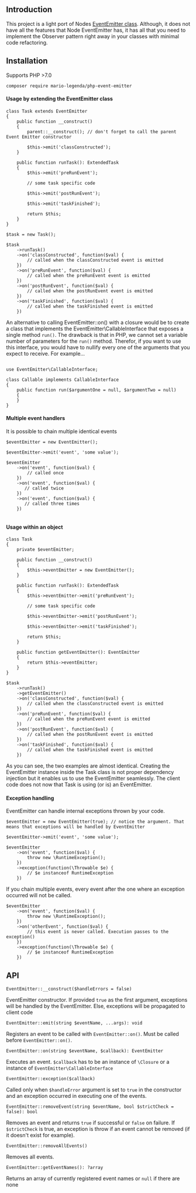 ## Introduction

This project is a light port of Nodes [EventEmitter class](https://nodejs.org/api/events.html).
Although, it does not have all the features that Node EventEmitter has, it has all
that you need to implement the Observer pattern right away in your classes with minimal
code refactoring.

## Installation

Supports PHP >7.0

`composer require mario-legenda/php-event-emitter`

#### Usage by extending the EventEmitter class

```
class Task extends EventEmitter
{
    public function __construct()
    {
        parent::__construct(); // don't forget to call the parent Event Emitter constructor

        $this->emit('classConstructed');
    }

    public function runTask(): ExtendedTask
    {
        $this->emit('preRunEvent');
        
        // some task specific code

        $this->emit('postRunEvent');

        $this->emit('taskFinished');

        return $this;
    }
}

$task = new Task();

$task
    ->runTask()
    ->on('classConstructed', function($val) {
        // called when the classConstructed event is emitted
    })
    ->on('preRunEvent', function($val) {
        // called when the preRunEvent event is emitted
    })
    ->on('postRunEvent', function($val) {
        // called when the postRunEvent event is emitted
    })
    ->on('taskFinished', function($val) {
        // called when the taskFinished event is emitted
    })
```

An alternative to calling EventEmitter::on() with a closure would be to
create a class that implements the EventEmitter\CallableInterface that exposes
a single method `run()`. The drawback is that in PHP, we cannot set a variable
number of parameters for the `run()` method. Therefor, if you want to use this interface,
you would have to nullify every one of the arguments that you expect to receive.
For example...

```

use EventEmitter\CallableInterface;

class Callable implements CallableInterface 
{
    public function run($argumentOne = null, $argumentTwo = null) 
    {
    }
}
```

#### Multiple event handlers

It is possible to chain multiple identical events

```
$eventEmitter = new EventEmitter();

$eventEmitter->emit('event', 'some value');

$eventEmitter
    ->on('event', function($val) {
        // called once
    })
    ->on('event', function($val) {
       // called twice
    })
    ->on('event', function($val) {
       // called three times
    })
    
```

#### Usage within an object

```
class Task
{
    private $eventEmitter;
    
    public function __construct()
    {
        $this->eventEmitter = new EventEmitter();
    }

    public function runTask(): ExtendedTask
    {
        $this->eventEmitter->emit('preRunEvent');
        
        // some task specific code

        $this->eventEmitter->emit('postRunEvent');

        $this->eventEmitter->emit('taskFinished');

        return $this;
    }
    
    public function getEventEmitter(): EventEmitter 
    {
        return $this->eventEmitter;
    }
}

$task
    ->runTask()
    ->getEventEmitter()
    ->on('classConstructed', function($val) {
        // called when the classConstructed event is emitted
    })
    ->on('preRunEvent', function($val) {
        // called when the preRunEvent event is emitted
    })
    ->on('postRunEvent', function($val) {
        // called when the postRunEvent event is emitted
    })
    ->on('taskFinished', function($val) {
        // called when the taskFinished event is emitted
    })
```

As you can see, the two examples are almost identical. Creating the EventEmitter
instance inside the Task class is not proper dependency injection but it enables
us to use the EventEmitter seamlessly. The client code does not now that Task is using
(or is) an EventEmitter.

#### Exception handling

EventEmitter can handle internal exceptions thrown by your code.

```
$eventEmitter = new EventEmitter(true); // notice the argument. That means that exceptions will be handled by EventEmitter

$eventEmitter->emit('event', 'some value');

$eventEmitter
    ->on('event', function($val) {
        throw new \RuntimeException();
    })
    ->exception(function(\Throwable $e) {
        // $e instanceof RuntimeException
    })
```

If you chain multiple events, every event after the one where an exception occurred
will not be called.

```
$eventEmitter
    ->on('event', function($val) {
        throw new \RuntimeException();
    })
    ->on('otherEvent', function($val) {
        // this event is never called. Execution passes to the exception()
    })
    ->exception(function(\Throwable $e) {
        // $e instanceof RuntimeException
    })
```

## API

`EventEmitter::__construct($handleErrors = false)`

EventEmitter constructor. If provided `true` as the first argument, exceptions will
be handled by the EventEmitter. Else, exceptions will be propagated to client code

`EventEmitter::emit(string $eventName, ...args): void`

Registers an event to be called with `EventEmitter::on()`. Must be called before `EventEmitter::on()`.

`EventEmitter::on(string $eventName, $callback): EventEmitter`

Executes an event. `$callback` has to be an instance of `\Closure` or a instance of `EventEmitter\CallableInterface`

`EventEmitter::exception($callback)`

Called only when `$handleError` argument is set to `true` in the constructor and an exception occurred in 
executing one of the events.

`EventEmitter::removeEvent(string $eventName, bool $strictCheck = false): bool`

Removes an event and returns `true` if successful or `false` on failure. If `$strictCheck` is true,
an exception is throw if an event cannot be removed (if it doesn't exist for example).

`EventEmitter::removeAllEvents()`

Removes all events.

`EventEmitter::getEventNames(): ?array`

Returns an array of currently registered event names or `null` if there are none